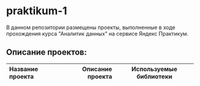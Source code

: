 # praktikum-1
В данном репозитории размещены проекты, выполненные в ходе прохождения курса "Аналитик данных" на сервисе Яндекс Практикум.

## Описание проектов:

|Название проекта     | Описание проекта      |Используемые библиотеки      |
| :------------------ | ---------------------:|:---------------------------:|

